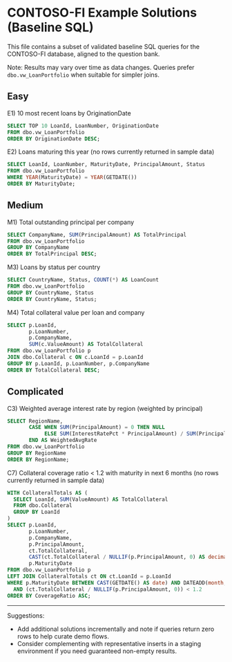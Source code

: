# CONTOSO-FI Example Solutions (Baseline SQL)

This file contains a subset of validated baseline SQL queries for the CONTOSO-FI database, aligned to the question bank.

Note: Results may vary over time as data changes. Queries prefer `dbo.vw_LoanPortfolio` when suitable for simpler joins.

## Easy

E1) 10 most recent loans by OriginationDate
```sql
SELECT TOP 10 LoanId, LoanNumber, OriginationDate
FROM dbo.vw_LoanPortfolio
ORDER BY OriginationDate DESC;
```

E2) Loans maturing this year (no rows currently returned in sample data)
```sql
SELECT LoanId, LoanNumber, MaturityDate, PrincipalAmount, Status
FROM dbo.vw_LoanPortfolio
WHERE YEAR(MaturityDate) = YEAR(GETDATE())
ORDER BY MaturityDate;
```

## Medium

M1) Total outstanding principal per company
```sql
SELECT CompanyName, SUM(PrincipalAmount) AS TotalPrincipal
FROM dbo.vw_LoanPortfolio
GROUP BY CompanyName
ORDER BY TotalPrincipal DESC;
```

M3) Loans by status per country
```sql
SELECT CountryName, Status, COUNT(*) AS LoanCount
FROM dbo.vw_LoanPortfolio
GROUP BY CountryName, Status
ORDER BY CountryName, Status;
```

M4) Total collateral value per loan and company
```sql
SELECT p.LoanId,
       p.LoanNumber,
       p.CompanyName,
       SUM(c.ValueAmount) AS TotalCollateral
FROM dbo.vw_LoanPortfolio p
JOIN dbo.Collateral c ON c.LoanId = p.LoanId
GROUP BY p.LoanId, p.LoanNumber, p.CompanyName
ORDER BY TotalCollateral DESC;
```

## Complicated

C3) Weighted average interest rate by region (weighted by principal)
```sql
SELECT RegionName,
       CASE WHEN SUM(PrincipalAmount) = 0 THEN NULL
            ELSE SUM(InterestRatePct * PrincipalAmount) / SUM(PrincipalAmount)
       END AS WeightedAvgRate
FROM dbo.vw_LoanPortfolio
GROUP BY RegionName
ORDER BY RegionName;
```

C7) Collateral coverage ratio < 1.2 with maturity in next 6 months (no rows currently returned in sample data)
```sql
WITH CollateralTotals AS (
  SELECT LoanId, SUM(ValueAmount) AS TotalCollateral
  FROM dbo.Collateral
  GROUP BY LoanId
)
SELECT p.LoanId,
       p.LoanNumber,
       p.CompanyName,
       p.PrincipalAmount,
       ct.TotalCollateral,
       CAST(ct.TotalCollateral / NULLIF(p.PrincipalAmount, 0) AS decimal(18,2)) AS CoverageRatio,
       p.MaturityDate
FROM dbo.vw_LoanPortfolio p
LEFT JOIN CollateralTotals ct ON ct.LoanId = p.LoanId
WHERE p.MaturityDate BETWEEN CAST(GETDATE() AS date) AND DATEADD(month, 6, CAST(GETDATE() AS date))
  AND (ct.TotalCollateral / NULLIF(p.PrincipalAmount, 0)) < 1.2
ORDER BY CoverageRatio ASC;
```

---

Suggestions:
- Add additional solutions incrementally and note if queries return zero rows to help curate demo flows.
- Consider complementing with representative inserts in a staging environment if you need guaranteed non-empty results.
